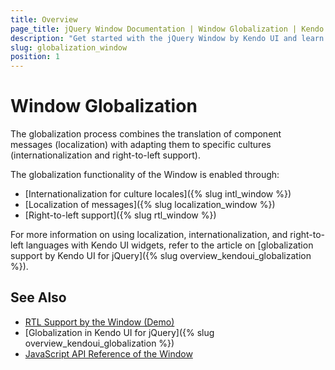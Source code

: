 ```yaml
---
title: Overview
page_title: jQuery Window Documentation | Window Globalization | Kendo UI
description: "Get started with the jQuery Window by Kendo UI and learn about the globalization options it supports."
slug: globalization_window
position: 1
---
```


# Window Globalization

The globalization process combines the translation of component messages (localization) with adapting them to specific cultures (internationalization and right-to-left support).

The globalization functionality of the Window is enabled through:
* [Internationalization for culture locales]({% slug intl_window %})
* [Localization of messages]({% slug localization_window %})
* [Right-to-left support]({% slug rtl_window %})

For more information on using localization, internationalization, and right-to-left languages with Kendo UI widgets, refer to the article on [globalization support by Kendo UI for jQuery]({% slug overview_kendoui_globalization %}).

## See Also

* [RTL Support by the Window (Demo)](https://demos.telerik.com/kendo-ui/window/right-to-left-support)
* [Globalization in Kendo UI for jQuery]({% slug overview_kendoui_globalization %})
* [JavaScript API Reference of the Window](/api/javascript/ui/window)
